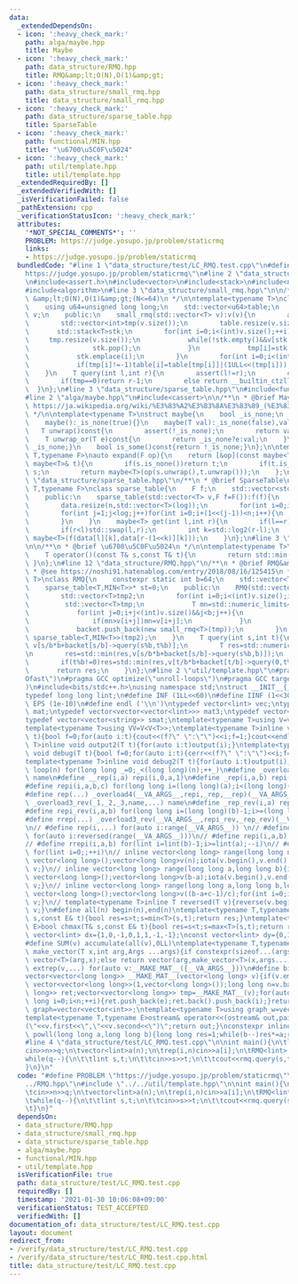 ```yaml
---
data:
  _extendedDependsOn:
  - icon: ':heavy_check_mark:'
    path: alga/maybe.hpp
    title: Maybe
  - icon: ':heavy_check_mark:'
    path: data_structure/RMQ.hpp
    title: RMQ&amp;lt;O(N),O(1)&amp;gt;
  - icon: ':heavy_check_mark:'
    path: data_structure/small_rmq.hpp
    title: data_structure/small_rmq.hpp
  - icon: ':heavy_check_mark:'
    path: data_structure/sparse_table.hpp
    title: SparseTable
  - icon: ':heavy_check_mark:'
    path: functional/MIN.hpp
    title: "\u6700\u5C0F\u5024"
  - icon: ':heavy_check_mark:'
    path: util/template.hpp
    title: util/template.hpp
  _extendedRequiredBy: []
  _extendedVerifiedWith: []
  _isVerificationFailed: false
  _pathExtension: cpp
  _verificationStatusIcon: ':heavy_check_mark:'
  attributes:
    '*NOT_SPECIAL_COMMENTS*': ''
    PROBLEM: https://judge.yosupo.jp/problem/staticrmq
    links:
    - https://judge.yosupo.jp/problem/staticrmq
  bundledCode: "#line 1 \"data_structure/test/LC_RMQ.test.cpp\"\n#define PROBLEM \"\
    https://judge.yosupo.jp/problem/staticrmq\"\n#line 2 \"data_structure/RMQ.hpp\"\
    \n#include<assert.h>\n#include<vector>\n#include<stack>\n#include<numeric>\n#include<cmath>\n\
    #include<algorithm>\n#line 3 \"data_structure/small_rmq.hpp\"\n\n/**\n * RMQ(small)\
    \ &amp;lt;O(N),O(1)&amp;gt;(N<=64)\n */\n\ntemplate<typename T>\nclass small_rmq{\n\
    \    using u64=unsigned long long;\n    std::vector<u64>table;\n    std::vector<T>\
    \ v;\n    public:\n    small_rmq(std::vector<T> v):v(v){\n        assert(v.size()<=64);\n\
    \        std::vector<int>tmp(v.size());\n        table.resize(v.size(),0);\n \
    \       std::stack<T>stk;\n        for(int i=0;i<(int)v.size();++i){\n       \
    \     tmp.resize(v.size());\n            while(!stk.empty()&&v[stk.top()]>=v[i]){\n\
    \                stk.pop();\n            }\n            tmp[i]=stk.empty()?-1:stk.top();\n\
    \            stk.emplace(i);\n        }\n        for(int i=0;i<(int)v.size();++i){\n\
    \            if(tmp[i]!=-1)table[i]=table[tmp[i]]|(1ULL<<(tmp[i]));\n        }\n\
    \    }\n    T query(int l,int r){\n        assert(l!=r);\n        const u64 tmp=table[r-1]&~((1ULL<<l)-1);\n\
    \        if(tmp==0)return r-1;\n        else return __builtin_ctzll(tmp);\n  \
    \  }\n};\n#line 3 \"data_structure/sparse_table.hpp\"\n#include<functional>\n\
    #line 2 \"alga/maybe.hpp\"\n#include<cassert>\n\n/**\n * @brief Maybe\n * @see\
    \ https://ja.wikipedia.org/wiki/%E3%83%A2%E3%83%8A%E3%83%89_(%E3%83%97%E3%83%AD%E3%82%B0%E3%83%A9%E3%83%9F%E3%83%B3%E3%82%B0)#Maybe%E3%83%A2%E3%83%8A%E3%83%89\n\
    \ */\n\ntemplate<typename T>\nstruct maybe{\n    bool _is_none;\n    T val;\n\
    \    maybe():_is_none(true){}\n    maybe(T val):_is_none(false),val(val){}\n \
    \   T unwrap()const{\n        assert(!_is_none);\n        return val;\n    }\n\
    \    T unwrap_or(T e)const{\n        return _is_none?e:val;\n    }\n    bool is_none()const{return\
    \ _is_none;}\n    bool is_some()const{return !_is_none;}\n};\n\ntemplate<typename\
    \ T,typename F>\nauto expand(F op){\n    return [&op](const maybe<T>& s,const\
    \ maybe<T>& t){\n        if(s.is_none())return t;\n        if(t.is_none())return\
    \ s;\n        return maybe<T>(op(s.unwrap(),t.unwrap()));\n    };\n}\n#line 7\
    \ \"data_structure/sparse_table.hpp\"\n/**\n * @brief SparseTable\n */\n\ntemplate<typename\
    \ T,typename F>\nclass sparse_table{\n    F f;\n    std::vector<std::vector<T>>data;\n\
    \    public:\n    sparse_table(std::vector<T> v,F f=F()):f(f){\n        int n=v.size(),log=log2(n)+1;\n\
    \        data.resize(n,std::vector<T>(log));\n        for(int i=0;i<n;i++)data[i][0]=v[i];\n\
    \        for(int j=1;j<log;j++)for(int i=0;i+(1<<(j-1))<n;i++){\n            data[i][j]=f(data[i][j-1],data[i+(1<<(j-1))][j-1]);\n\
    \        }\n    }\n    maybe<T> get(int l,int r){\n        if(l==r)return maybe<T>();\n\
    \        if(r<l)std::swap(l,r);\n        int k=std::log2(r-l);\n        return\
    \ maybe<T>(f(data[l][k],data[r-(1<<k)][k]));\n    }\n};\n#line 3 \"functional/MIN.hpp\"\
    \n\n/**\n * @brief \u6700\u5C0F\u5024\n */\n\ntemplate<typename T>\nstruct MIN{\n\
    \    T operator()(const T& s,const T& t){\n        return std::min(s,t);\n   \
    \ }\n};\n#line 12 \"data_structure/RMQ.hpp\"\n/**\n * @brief RMQ&amp;lt;O(N),O(1)&amp;gt;\n\
    \ * @see https://noshi91.hatenablog.com/entry/2018/08/16/125415\n */\n\ntemplate<typename\
    \ T>\nclass RMQ{\n    constexpr static int b=64;\n    std::vector<T>v;\n    std::vector<small_rmq<T>*>backet;\n\
    \    sparse_table<T,MIN<T>>* st=0;\n    public:\n    RMQ(std::vector<T>v):v(v){\n\
    \        std::vector<T>tmp2;\n        for(int i=0;i<(int)v.size();i+=b){\n   \
    \         std::vector<T>tmp;\n            T mn=std::numeric_limits<T>::max();\n\
    \            for(int j=0;i+j<(int)v.size()&&j<b;j++){\n                tmp.push_back(v[i+j]);\n\
    \                if(mn>v[i+j])mn=v[i+j];\n            }\n            tmp2.push_back(mn);\n\
    \            backet.push_back(new small_rmq<T>(tmp));\n        }\n        st=new\
    \ sparse_table<T,MIN<T>>(tmp2);\n    }\n    T query(int s,int t){\n        if(s/b==t/b)return\
    \ v[s/b*b+backet[s/b]->query(s%b,t%b)];\n        T res=std::numeric_limits<T>::max();\n\
    \n        res=std::min(res,v[s/b*b+backet[s/b]->query(s%b,b)]);\n        res=std::min(res,st->get(s/b+1,t/b).unwrap_or(std::numeric_limits<T>::max()));\n\
    \        if(t%b!=0)res=std::min(res,v[t/b*b+backet[t/b]->query(0,t%b)]);\n\n \
    \       return res;\n    }\n};\n#line 2 \"util/template.hpp\"\n#pragma GCC optimize(\"\
    Ofast\")\n#pragma GCC optimize(\"unroll-loops\")\n#pragma GCC target(\"avx2\"\
    )\n#include<bits/stdc++.h>\nusing namespace std;\nstruct __INIT__{__INIT__(){cin.tie(0);ios::sync_with_stdio(false);cout<<fixed<<setprecision(15);}}__INIT__;\n\
    typedef long long lint;\n#define INF (1LL<<60)\n#define IINF (1<<30)\n#define\
    \ EPS (1e-10)\n#define endl ('\\n')\ntypedef vector<lint> vec;\ntypedef vector<vector<lint>>\
    \ mat;\ntypedef vector<vector<vector<lint>>> mat3;\ntypedef vector<string> svec;\n\
    typedef vector<vector<string>> smat;\ntemplate<typename T>using V=vector<T>;\n\
    template<typename T>using VV=V<V<T>>;\ntemplate<typename T>inline void output(T\
    \ t){bool f=0;for(auto i:t){cout<<(f?\" \":\"\")<<i;f=1;}cout<<endl;}\ntemplate<typename\
    \ T>inline void output2(T t){for(auto i:t)output(i);}\ntemplate<typename T>inline\
    \ void debug(T t){bool f=0;for(auto i:t){cerr<<(f?\" \":\"\")<<i;f=1;}cerr<<endl;}\n\
    template<typename T>inline void debug2(T t){for(auto i:t)output(i);}\n#define\
    \ loop(n) for(long long _=0;_<(long long)(n);++_)\n#define _overload4(_1,_2,_3,_4,name,...)\
    \ name\n#define __rep(i,a) repi(i,0,a,1)\n#define _rep(i,a,b) repi(i,a,b,1)\n\
    #define repi(i,a,b,c) for(long long i=(long long)(a);i<(long long)(b);i+=c)\n\
    #define rep(...) _overload4(__VA_ARGS__,repi,_rep,__rep)(__VA_ARGS__)\n#define\
    \ _overload3_rev(_1,_2,_3,name,...) name\n#define _rep_rev(i,a) repi_rev(i,0,a)\n\
    #define repi_rev(i,a,b) for(long long i=(long long)(b)-1;i>=(long long)(a);--i)\n\
    #define rrep(...) _overload3_rev(__VA_ARGS__,repi_rev,_rep_rev)(__VA_ARGS__)\n\
    \n// #define rep(i,...) for(auto i:range(__VA_ARGS__)) \n// #define rrep(i,...)\
    \ for(auto i:reversed(range(__VA_ARGS__)))\n// #define repi(i,a,b) for(lint i=lint(a);i<(lint)(b);++i)\n\
    // #define rrepi(i,a,b) for(lint i=lint(b)-1;i>=lint(a);--i)\n// #define irep(i)\
    \ for(lint i=0;;++i)\n// inline vector<long long> range(long long n){if(n<=0)return\
    \ vector<long long>();vector<long long>v(n);iota(v.begin(),v.end(),0LL);return\
    \ v;}\n// inline vector<long long> range(long long a,long long b){if(b<=a)return\
    \ vector<long long>();vector<long long>v(b-a);iota(v.begin(),v.end(),a);return\
    \ v;}\n// inline vector<long long> range(long long a,long long b,long long c){if((b-a+c-1)/c<=0)return\
    \ vector<long long>();vector<long long>v((b-a+c-1)/c);for(int i=0;i<(int)v.size();++i)v[i]=i?v[i-1]+c:a;return\
    \ v;}\n// template<typename T>inline T reversed(T v){reverse(v.begin(),v.end());return\
    \ v;}\n#define all(n) begin(n),end(n)\ntemplate<typename T,typename E>bool chmin(T&\
    \ s,const E& t){bool res=s>t;s=min<T>(s,t);return res;}\ntemplate<typename T,typename\
    \ E>bool chmax(T& s,const E& t){bool res=s<t;s=max<T>(s,t);return res;}\nconst\
    \ vector<lint> dx={1,0,-1,0,1,1,-1,-1};\nconst vector<lint> dy={0,1,0,-1,1,-1,1,-1};\n\
    #define SUM(v) accumulate(all(v),0LL)\ntemplate<typename T,typename ...Args>auto\
    \ make_vector(T x,int arg,Args ...args){if constexpr(sizeof...(args)==0)return\
    \ vector<T>(arg,x);else return vector(arg,make_vector<T>(x,args...));}\n#define\
    \ extrep(v,...) for(auto v:__MAKE_MAT__({__VA_ARGS__}))\n#define bit(n,a) ((n>>a)&1)\n\
    vector<vector<long long>> __MAKE_MAT__(vector<long long> v){if(v.empty())return\
    \ vector<vector<long long>>(1,vector<long long>());long long n=v.back();v.pop_back();vector<vector<long\
    \ long>> ret;vector<vector<long long>> tmp=__MAKE_MAT__(v);for(auto e:tmp)for(long\
    \ long i=0;i<n;++i){ret.push_back(e);ret.back().push_back(i);}return ret;}\nusing\
    \ graph=vector<vector<int>>;\ntemplate<typename T>using graph_w=vector<vector<pair<int,T>>>;\n\
    template<typename T,typename E>ostream& operator<<(ostream& out,pair<T,E>v){out<<\"\
    (\"<<v.first<<\",\"<<v.second<<\")\";return out;}\nconstexpr inline long long\
    \ powll(long long a,long long b){long long res=1;while(b--)res*=a;return res;}\n\
    #line 4 \"data_structure/test/LC_RMQ.test.cpp\"\n\nint main(){\n\tlint n,q;\n\t\
    cin>>n>>q;\n\tvector<lint>a(n);\n\trep(i,n)cin>>a[i];\n\tRMQ<lint> rmq(a);\n\t\
    while(q--){\n\t\tlint s,t;\n\t\tcin>>s>>t;\n\t\tcout<<rmq.query(s,t)<<endl;\n\t\
    }\n}\n"
  code: "#define PROBLEM \"https://judge.yosupo.jp/problem/staticrmq\"\n#include \"\
    ../RMQ.hpp\"\n#include \"../../util/template.hpp\"\n\nint main(){\n\tlint n,q;\n\
    \tcin>>n>>q;\n\tvector<lint>a(n);\n\trep(i,n)cin>>a[i];\n\tRMQ<lint> rmq(a);\n\
    \twhile(q--){\n\t\tlint s,t;\n\t\tcin>>s>>t;\n\t\tcout<<rmq.query(s,t)<<endl;\n\
    \t}\n}"
  dependsOn:
  - data_structure/RMQ.hpp
  - data_structure/small_rmq.hpp
  - data_structure/sparse_table.hpp
  - alga/maybe.hpp
  - functional/MIN.hpp
  - util/template.hpp
  isVerificationFile: true
  path: data_structure/test/LC_RMQ.test.cpp
  requiredBy: []
  timestamp: '2021-01-30 10:06:08+09:00'
  verificationStatus: TEST_ACCEPTED
  verifiedWith: []
documentation_of: data_structure/test/LC_RMQ.test.cpp
layout: document
redirect_from:
- /verify/data_structure/test/LC_RMQ.test.cpp
- /verify/data_structure/test/LC_RMQ.test.cpp.html
title: data_structure/test/LC_RMQ.test.cpp
---
```

